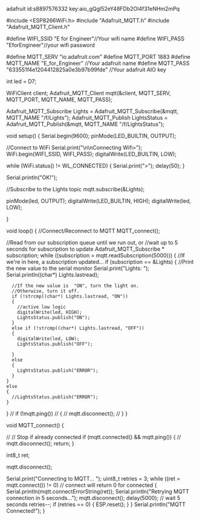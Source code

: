 adafruit
id:s8897576332
key:aio_gQgl52eY48FDb2Ol4f31eNHm2mPq

#include <ESP8266WiFi.h>
#include "Adafruit_MQTT.h"
#include "Adafruit_MQTT_Client.h"

#define WIFI_SSID "E for Engineer"//Your wifi name
#define WIFI_PASS "EforEngineer"//your wifi password

#define MQTT_SERV "io.adafruit.com"
#define MQTT_PORT 1883
#define MQTT_NAME "E_for_Engineer" //Your adafruit name
#define MQTT_PASS "633551f4e1204412825a0e3b97b99fde" //Your adafruit AIO key

int led = D7;

WiFiClient client;
Adafruit_MQTT_Client mqtt(&client, MQTT_SERV, MQTT_PORT, MQTT_NAME, MQTT_PASS);

Adafruit_MQTT_Subscribe Lights = Adafruit_MQTT_Subscribe(&mqtt, MQTT_NAME "/f/Lights");
Adafruit_MQTT_Publish LightsStatus = Adafruit_MQTT_Publish(&mqtt, MQTT_NAME "/f/LightsStatus");


void setup()
{
  Serial.begin(9600);
  pinMode(LED_BUILTIN, OUTPUT);


  //Connect to WiFi
  Serial.print("\n\nConnecting Wifi>");
  WiFi.begin(WIFI_SSID, WIFI_PASS);
  digitalWrite(LED_BUILTIN, LOW);

  while (WiFi.status() != WL_CONNECTED)
  {
    Serial.print(">");
    delay(50);
  }

  Serial.println("OK!");

  //Subscribe to the Lights topic
  mqtt.subscribe(&Lights);

  pinMode(led, OUTPUT);
  digitalWrite(LED_BUILTIN, HIGH);
  digitalWrite(led, LOW);

}

void loop()
{
  //Connect/Reconnect to MQTT
  MQTT_connect();

  //Read from our subscription queue until we run out, or
  //wait up to 5 seconds for subscription to update
  Adafruit_MQTT_Subscribe * subscription;
  while ((subscription = mqtt.readSubscription(5000)))
  {
    //If we're in here, a subscription updated...
    if (subscription == &Lights)
    {
      //Print the new value to the serial monitor
      Serial.print("Lights: ");
      Serial.println((char*) Lights.lastread);

      //If the new value is  "ON", turn the light on.
      //Otherwise, turn it off.
      if (!strcmp((char*) Lights.lastread, "ON"))
      {
        //active low logic
        digitalWrite(led, HIGH);
        LightsStatus.publish("ON");
      }
      else if (!strcmp((char*) Lights.lastread, "OFF"))
      {
        digitalWrite(led, LOW);
        LightsStatus.publish("OFF");

      }
      else
      {
        LightsStatus.publish("ERROR");
      }
    }
    else
    {
      //LightsStatus.publish("ERROR");
    }
  }
  //  if (!mqtt.ping())
  //  {
  //    mqtt.disconnect();
  //  }
}


void MQTT_connect()
{

  //  // Stop if already connected
  if (mqtt.connected() && mqtt.ping())
  {
    //    mqtt.disconnect();
    return;
  }

  int8_t ret;

  mqtt.disconnect();

  Serial.print("Connecting to MQTT... ");
  uint8_t retries = 3;
  while ((ret = mqtt.connect()) != 0) // connect will return 0 for connected
  {
    Serial.println(mqtt.connectErrorString(ret));
    Serial.println("Retrying MQTT connection in 5 seconds...");
    mqtt.disconnect();
    delay(5000);  // wait 5 seconds
    retries--;
    if (retries == 0)
    {
      ESP.reset();
    }
  }
  Serial.println("MQTT Connected!");
}
